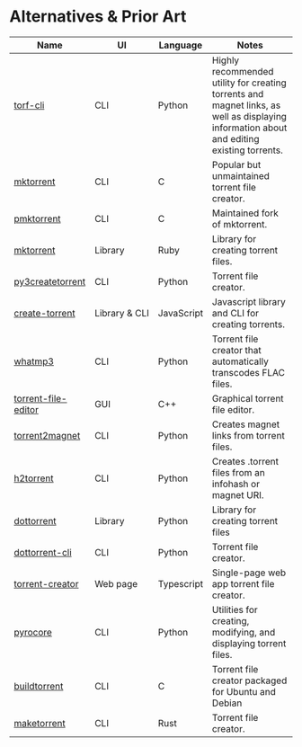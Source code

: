Alternatives & Prior Art
========================

| Name                                                                                | UI                      | Language   | Notes                                                                                                                                     |
|-------------------------------------------------------------------------------------|-------------------------|------------|-------------------------------------------------------------------------------------------------------------------------------------------|
| [torf-cli](https://github.com/rndusr/torf-cli)                                      | CLI                     | Python     | Highly recommended utility for creating torrents and magnet links, as well as displaying information about and editing existing torrents. |
| [mktorrent](https://github.com/Rudde/mktorrent)                                     | CLI                     | C          | Popular but unmaintained torrent file creator.                                                                                            |
| [pmktorrent](https://github.com/xxkfqz/pmktorrent)                                  | CLI                     | C          | Maintained fork of mktorrent.                                                                                                             |
| [mktorrent](https://github.com/mukaibot/mktorrent)                                  | Library                 | Ruby       | Library for creating torrent files.                                                                                                       |
| [py3createtorrent](https://github.com/rsnitsch/py3createtorrent/)                   | CLI                     | Python     | Torrent file creator.                                                                                                                     |
| [create-torrent](https://github.com/webtorrent/create-torrent)                      | Library&nbsp;&&nbsp;CLI | JavaScript | Javascript library and CLI for creating torrents.                                                                                         |
| [whatmp3](https://github.com/RecursiveForest/whatmp3)                               | CLI                     | Python     | Torrent file creator that automatically transcodes FLAC files.                                                                            |
| [torrent-file-editor](https://github.com/torrent-file-editor/torrent-file-editor)   | GUI                     | C++        | Graphical torrent file editor.                                                                                                            |
| [torrent2magnet](https://github.com/repolho/torrent2magnet)                         | CLI                     | Python     | Creates magnet links from torrent files.                                                                                                  |
| [h2torrent](https://github.com/elektito/ih2torrent)                                 | CLI                     | Python     | Creates .torrent files from an infohash or magnet URI.                                                                                    |
| [dottorrent](https://github.com/kz26/dottorrent)                                    | Library                 | Python     | Library for creating torrent files                                                                                                        |
| [dottorrent-cli](https://github.com/kz26/dottorrent-cli)                            | CLI                     | Python     | Torrent file creator.                                                                                                                     |
| [torrent-creator](https://github.com/kimbatt/torrent-creator/)                      | Web page                | Typescript | Single-page web app torrent file creator.                                                                                                 |
| [pyrocore](https://github.com/pyroscope/pyrocore)                                   | CLI                     | Python     | Utilities for creating, modifying, and displaying torrent files.                                                                          |
| [buildtorrent](http://manpages.ubuntu.com/manpages/bionic/man1/buildtorrent.1.html) | CLI                     | C          | Torrent file creator packaged for Ubuntu and Debian                                                                                       |
| [maketorrent](https://github.com/fuchsi/maketorrent)                                | CLI                     | Rust       | Torrent file creator.                                                                                                                     |
